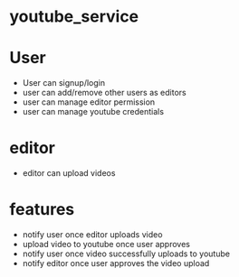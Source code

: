 # youtube_service

# User
- User can signup/login
- user can add/remove other users as editors
- user can manage editor permission
- user can manage youtube credentials

# editor
- editor can upload videos

# features
- notify user once editor uploads video
- upload video to youtube once user approves
- notify user once video successfully uploads to youtube
- notify editor once user approves the video upload

